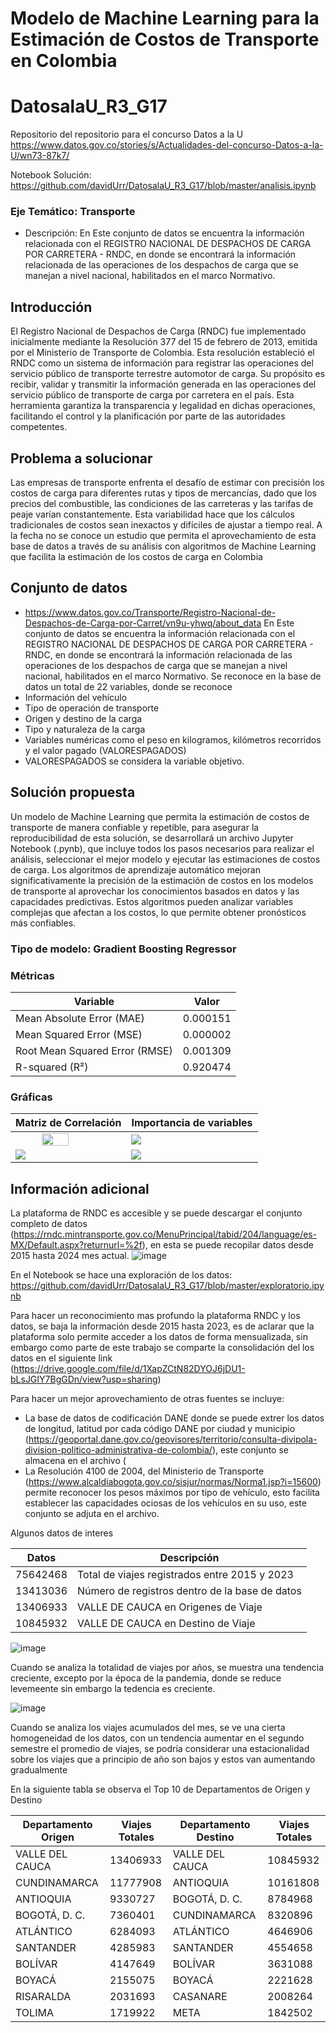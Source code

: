 # Modelo de Machine Learning para la Estimación de Costos de Transporte en Colombia 

# DatosalaU_R3_G17
Repositorio del repositorio para el concurso Datos a la U https://www.datos.gov.co/stories/s/Actualidades-del-concurso-Datos-a-la-U/wn73-87k7/

Notebook Solución: https://github.com/davidUrr/DatosalaU_R3_G17/blob/master/analisis.ipynb

### Eje Temático: Transporte
  
* Descripción: En Este conjunto de datos se encuentra la información relacionada con el REGISTRO NACIONAL DE DESPACHOS DE CARGA POR CARRETERA - RNDC, en donde se encontrará la información relacionada de las operaciones de los despachos de carga que se manejan a nivel nacional, habilitados en el marco Normativo.

## Introducción
El Registro Nacional de Despachos de Carga (RNDC) fue implementado inicialmente mediante la Resolución 377 del 15 de febrero de 2013, emitida por el Ministerio de Transporte de Colombia. Esta resolución estableció el RNDC como un sistema de información para registrar las operaciones del servicio público de transporte terrestre automotor de carga. Su propósito es recibir, validar y transmitir la información generada en las operaciones del servicio público de transporte de carga por carretera en el país. Esta herramienta garantiza la transparencia y legalidad en dichas operaciones, facilitando el control y la planificación por parte de las autoridades competentes.

## Problema a solucionar
Las empresas de transporte enfrenta el desafío de estimar con precisión los costos de carga para diferentes rutas y tipos de mercancías, dado que los precios del combustible, las condiciones de las carreteras y las tarifas de peaje varían constantemente. Esta variabilidad hace que los cálculos tradicionales de costos sean inexactos y difíciles de ajustar a tiempo real. A la fecha no se conoce un estudio que permita el aprovechamiento de esta base de datos a través de su análisis con algoritmos de Machine Learning que facilita la estimación de los costos de carga en Colombia

## Conjunto de datos
* https://www.datos.gov.co/Transporte/Registro-Nacional-de-Despachos-de-Carga-por-Carret/vn9u-yhwq/about_data
En Este conjunto de datos se encuentra la información relacionada con el REGISTRO NACIONAL DE DESPACHOS DE CARGA POR CARRETERA - RNDC, en donde se encontrará la información relacionada de las operaciones de los despachos de carga que se manejan a nivel nacional, habilitados en el marco Normativo. Se reconoce en la base de datos un total de 22 variables, donde se reconoce
* Información del vehículo
* Tipo de operación de transporte
* Origen y destino de la carga
* Tipo y naturaleza de la carga
* Variables numéricas como el peso en kilogramos, kilómetros recorridos y el valor pagado (VALORESPAGADOS)
* VALORESPAGADOS se considera la variable objetivo.

## Solución propuesta
Un modelo de Machine Learning que permita la estimación de costos de transporte de manera confiable y repetible, para asegurar la reproducibilidad de esta solución, se desarrollará un archivo Jupyter Notebook (.pynb), que incluye todos los pasos necesarios para realizar el análisis, seleccionar el mejor modelo y ejecutar las estimaciones de costos de carga. Los algoritmos de aprendizaje automático mejoran significativamente la precisión de la estimación de costos en los modelos de transporte al aprovechar los conocimientos basados en datos y las capacidades predictivas. Estos algoritmos pueden analizar variables complejas que afectan a los costos, lo que permite obtener pronósticos más confiables.

### Tipo de modelo: Gradient Boosting Regressor
### Métricas
| Variable        | Valor        |
|------------------|------------------|
| Mean Absolute Error (MAE)    | 0.000151  |
| Mean Squared Error (MSE)    | 0.000002    |
| Root Mean Squared Error (RMSE)    | 0.001309   |
| R-squared (R²)    | 0.920474 |

### Gráficas
| Matriz de Correlación        | Importancia de variables |
|------------------|------------------|
| <img src="https://github.com/user-attachments/assets/ae3676c7-43a9-467e-9114-89a8d761d8be" style="width:50%;display: block; margin: auto;"/> | <img src="https://github.com/user-attachments/assets/e3b5413c-a0a3-40a9-93e9-fb7c30126415" style="display: block; margin: auto;"/>|
| <img src="https://github.com/user-attachments/assets/d48059e0-227f-4c68-84da-348198e25486" style="display: block; margin: auto;"/>|  <img src="https://github.com/user-attachments/assets/4b8fc4b0-9b7f-45e9-b159-57b0f2d20247" style="display: block; margin: auto;"/>|


## Información adicional
La plataforma de RNDC es accesible y se puede descargar el conjunto completo de datos (https://rndc.mintransporte.gov.co/MenuPrincipal/tabid/204/language/es-MX/Default.aspx?returnurl=%2f), en esta se puede recopilar datos desde 2015 hasta 2024 mes actual.
![image](https://github.com/user-attachments/assets/59f30a3a-a7be-4520-a826-73124f31dc96)

En el Notebook se hace una exploración de los datos: https://github.com/davidUrr/DatosalaU_R3_G17/blob/master/exploratorio.ipynb

Para hacer un reconocimiento mas profundo la plataforma RNDC y los datos, se baja la información desde 2015 hasta 2023, es de aclarar que la plataforma solo permite acceder a los datos de forma mensualizada, sin embargo como parte de este trabajo se comparte la consolidación del los datos en el siguiente link (https://drive.google.com/file/d/1XapZCtN82DYOJ6jDU1-bLsJGIY7BgGDn/view?usp=sharing)

Para hacer un mejor aprovechamiento de otras fuentes se incluye:
* La base de datos de codificación DANE donde se puede extrer los datos de longitud, latitud por cada código DANE por ciudad y municipio (https://geoportal.dane.gov.co/geovisores/territorio/consulta-divipola-division-politico-administrativa-de-colombia/), este conjunto se almacena en el archivo (
* La Resolución 4100 de 2004, del Ministerio de Transporte (https://www.alcaldiabogota.gov.co/sisjur/normas/Norma1.jsp?i=15600) permite reconocer los pesos máximos por tipo de vehículo, esto facilita establecer las capacidades ociosas de los vehículos en su uso, este conjunto se adjuta en el archivo.

Algunos datos de interes

| Datos        | Descripción        |
|------------------|------------------|
| 75642468    | Total de viajes registrados entre 2015 y 2023    |
| 13413036    | Número de registros dentro de la base de datos    |
| 13406933    | VALLE DE CAUCA en Origenes de Viaje    |
| 10845932    | VALLE DE CAUCA en Destino de Viaje    |

![image](https://github.com/user-attachments/assets/48fddcc9-cda1-4702-be3c-0b8e025f72b2)

Cuando se analiza la totalidad de viajes por años, se muestra una tendencia creciente, excepto por la época de la pandemia, donde se reduce levemeente sin embargo la tedencia es creciente.

![image](https://github.com/user-attachments/assets/ff1f5ff2-0ef9-4069-85e8-2f8200b0509c)

Cuando se analiza los viajes acumulados del mes, se ve una cierta homogeneidad de los datos, con un tendencia aumentar en el segundo semestre el promedio de viajes, se podría considerar una estacionalidad sobre los viajes que a principio de año son bajos y estos van aumentando gradualmente




En la siguiente tabla se observa el Top 10 de Departamentos de Origen y Destino


| Departamento Origen        | Viajes Totales        |Departamento Destino        | Viajes Totales        |
|------------------|------------------|------------------|------------------|
|  VALLE DEL CAUCA   | 13406933    |VALLE DEL CAUCA| 10845932    |
|CUNDINAMARCA       | 11777908    |ANTIOQUIA | 10161808    |         
| ANTIOQUIA      | 9330727    |BOGOTÁ, D. C.| 8784968    |
| BOGOTÁ, D. C.    | 7360401    |CUNDINAMARCA | 8320896    |       
| ATLÁNTICO    | 6284093   |ATLÁNTICO | 4646906    |          
| SANTANDER    | 4285983   |SANTANDER| 4554658    |           
| BOLÍVAR    | 4147649    |BOLÍVAR | 3631088    |            
| BOYACÁ        | 2155075    |BOYACÁ | 2221628  |             
| RISARALDA     | 2031693   |CASANARE | 2008264    |           
| TOLIMA        | 1719922   |META| 1842502    |


